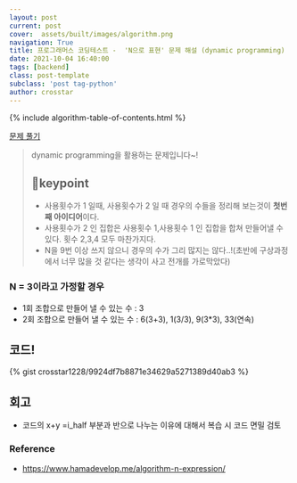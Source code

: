 ```yaml
---
layout: post
current: post
cover:  assets/built/images/algorithm.png
navigation: True
title: 프로그래머스 코딩테스트 -  'N으로 표현' 문제 해설 (dynamic programming)
date: 2021-10-04 16:40:00
tags: [backend]
class: post-template
subclass: 'post tag-python'
author: crosstar
---
```


{% include algorithm-table-of-contents.html %}


[문제 풀기](https://www.welcomekakao.com/learn/courses/30/lessons/42895#)


> dynamic programming을 활용하는 문제입니다~!
> ## 🧐keypoint
> - 사용횟수가 1 일때, 사용횟수가 2 일 때 경우의 수들을 정리해 보는것이 **첫번째 아이디어**이다. 
> - 사용횟수가 2 인 집합은 사용횟수 1,사용횟수 1 인 집합을 합쳐 만들어낼 수 있다. 횟수 2,3,4 모두 마찬가지다.
> - N을 9번 이상 쓰지 않으니 경우의 수가 그리 많지는 않다..!(초반에 구상과정에서 너무 많을 것 같다는 생각이 사고 전개를 가로막았다)

### N = 3이라고 가정할 경우
- 1회 조합으로 만들어 낼 수 있는 수 : 3
- 2회 조합으로 만들어 낼 수 있는 수 : 6(3+3), 1(3/3), 9(3*3), 33(연속)


## 코드!
{% gist crosstar1228/9924df7b8871e34629a5271389d40ab3 %}


## 회고
 - 코드의 x+y =i_half 부분과 반으로 나누는 이유에 대해서 복습 시 코드 면밀 검토
### Reference
- https://www.hamadevelop.me/algorithm-n-expression/